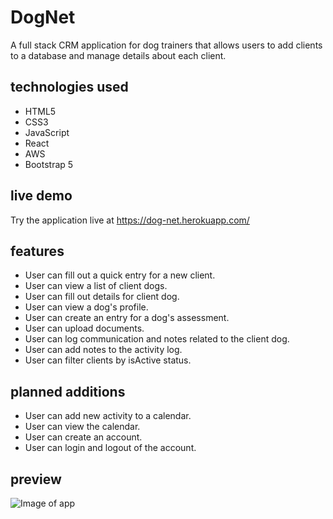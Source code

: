 # DogNet

A full stack CRM application for dog trainers that allows users to add clients to a database and manage details about each client.

## technologies used
* HTML5
* CSS3
* JavaScript
* React
* AWS
* Bootstrap 5

## live demo

Try the application live at https://dog-net.herokuapp.com/

## features
* User can fill out a quick entry for a new client.
* User can view a list of client dogs.
* User can fill out details for client dog.
* User can view a dog's profile.
* User can create an entry for a dog's assessment.
* User can upload documents.
* User can log communication and notes related to the client dog.
* User can add notes to the activity log.
* User can filter clients by isActive status.


## planned additions
* User can add new activity to a calendar.
* User can view the calendar.
* User can create an account.
* User can login and logout of the account.

## preview

![Image of app](https://i.ibb.co/6RyLrGs/Screen-Shot-2020-11-18-at-2-56-44-PM.png)

